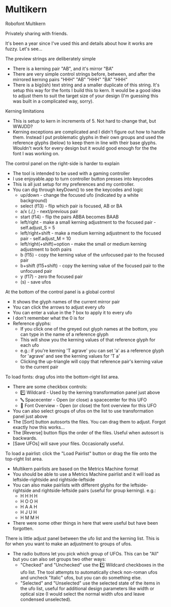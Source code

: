 # Multikern

Robofont Multikern

Privately sharing with friends.

It's been a year since I've used this and details about how it works are fuzzy. Let's see...

The preview strings are deliberately simple
- There is a kerning pair "AB", and it's mirror "BA"
- There are very simple control strings before, between, and after the mirrored kerning pairs "HHH" "AB" "HHH" "BA" "HHH"
- There is a big(ish) text string and a smaller duplicate of this string. It's setup this way for the fonts I build this to kern. It would be a good idea to adjust them to suit the target size of your design (I'm guessing this was built in a complicated way, sorry).

Kerning limitations
- This is setup to kern in increments of 5. Not hard to change that, but WWJDD?
- Kerning exceptions are complicated and I didn't figure out how to handle them. Instead I put problematic glyphs in their own groups and used the reference glyphs (below) to keep them in line with their base glyphs. Wouldn't work for every design but it would good enough for the the font I was working on.

The control panel on the right-side is harder to explain
- The tool is intended to be used with a gaming controller
- I use enjoyable.app to turn controller button presses into keycodes
- This is all just setup for my preferences and my controller.
- You can dig through keyDown() to see the keycodes and logic
  - up/down - change the focused ufo (indicated by a white background)
  - select (f13) - flip which pair is focused, AB or BA
  - a/x (./,) - next/previous pair
  - start (f14) - flip the pairs ABBA becomes BAAB
  - left/right - make a small kerning adjustment to the focused pair - self.adjust_S = 5
  - left/right+shift - make a medium kerning adjustment to the focused pair - self.adjust_M = 10
  - left/right(+shift)+option - make the small or medium kerning adjustment to both pairs
  - b (f15) - copy the kerning value of the unfocused pair to the focused pair
  - b+shift (f15+shift) - copy the kerning value of the focused pair to the unfocused pair
  - y (f17) - zero the focused pair
  - (s) - save ufos

At the bottom of the control panel is a global control
- It shows the glyph names of the current mirror pair
- You can click the arrows to adjust every ufo
- You can enter a value in the ? box to apply it to every ufo
- I don't remember what the 0 is for
- Reference glyphs:
  - If you click one of the greyed out glyph names at the bottom, you can type in the name of a reference glyph
  - This will show you the kerning values of that reference glyph for each ufo
  - e.g.: if you're kerning 'T agrave' you can set 'a' as a reference glyph for 'agrave' and see the kerning values for 'T a'
  - Clicking the up-triangle will copy that reference pair's kerning value to the current pair


To load fonts: drag ufos into the bottom-right list area.
- There are some checkbox controls:
  - *️⃣ Wildcard - Used by the kerning transformation panel just above
  - 🔤 Spacecenter - Open (or close) a spacecenter for this UFO
  - 🔡 Font Overview - Open (or close) the font overview for this UFO
- You can also select groups of ufos on the list to use transformation panel just above
- The [Sort] button autosorts the files. You can drag them to adjust. Forgot exactly how this works...
- The [Reverse] button flips the order of the files. Useful when autosort is backwards.
- [Save UFOs] will save your files. Occasionally useful.

To load a pairlist: click the "Load Pairlist" button or drag the file onto the top-right list area.
- Multikern pairlists are based on the Metrics Machine format
- You should be able to use a Metrics Machine pairlist and it will load as leftside-rightside and rightside-leftside
- You can also make pairlists with different glyphs for the leftside-rightside and rightside-leftside pairs (useful for group kerning). e.g.:
  - H H H H
  - H O O H
  - H A A H
  - H J U H
  - H M M H
- There were some other things in here that were useful but have been forgotten.

There is little adjust panel between the ufo list and the kerning list. This is for when you want to make an adjustment to groups of ufos.
- The radio buttons let you pick which group of UFOs. This can be "All" but you can also set groups two other ways:
  - "Checked" and "Unchecked" use the *️⃣ Wildcard checkboxes in the ufo list. The tool attempts to automatically check non-roman ufos and uncheck "Italic" ufos, but you can do something else.
  - "Selected" and "Unselected" use the selected state of the items in the ufo list, useful for additional design parameters like width or optical size (I would select the normal width ufos and leave condensed unselected).

